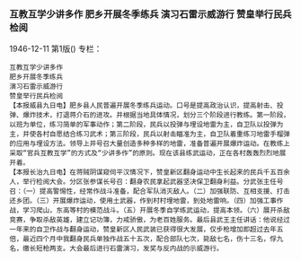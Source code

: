 ### 互教互学少讲多作  肥乡开展冬季练兵  演习石雷示威游行  赞皇举行民兵检阅

1946-12-11
第1版()
专栏：

    互教互学少讲多作
    肥乡开展冬季练兵
    演习石雷示威游行
    赞皇举行民兵检阅
    【本报威县九日电】肥乡县人民普遍开展冬季练兵运动。口号是提高政治认识，提高射击、投弹、爆炸技术，打退蒋介石的进攻。并根据当地具体情况，划分三个阶段进行教练。第一阶段，以班为单位，练习简单的军事动作；第二阶段，民兵以投弹与埋设地雷为主，自卫队以投弹为主，并使各村自愿结合练习武术；第三阶段，民兵以射击瞄准为主，自卫队着重练习地雷手榴弹的应用与埋设方法。领导上并号召大量创造多种多样的地雷，准备普遍开展爆炸运动。在教练上采取“官兵互教互学”的方式及“少讲多作”的原则。现在该县练武运动，正在各村轰轰烈烈地展开着。
    【本报长治九日电】在蒋贼阴谋窥伺平汉情况下，赞皇新区翻身运动中生长起来的民兵千五百余人，举行检阅大会。分区张参谋长号召：翻身农民拿起武器坚决保卫翻身利益。分武张主任号召：（一）提高警惕性，经常作战斗准备，配合军队消灭敌人。（二）加强联防、互相支援、打击还乡团。（三）开展爆炸运动，使用土武器，作到村村埋地雷，到处地雷响。（四）加强工事作战，学习爬山，东高等村的模范战斗。（五）开展冬季自学练武运动，提高本领。（六）展开杀敌竞赛，争取杀敌英雄，建立记功簿，力戒骄傲，为老百姓服务。最后县武王主任讲话：他说经过一年来的自卫作战与翻身运动，赞皇新区人民武装已获得很大发展，仅步枪增加即超过去年五倍，最近四个月中我翻身民兵单独作战五十五次，配合部队七次，毙敌七名，伤十三名，俘九名，缴长短枪两支。大会最后进行石雷演习，发奖与反内战的示威游行。
